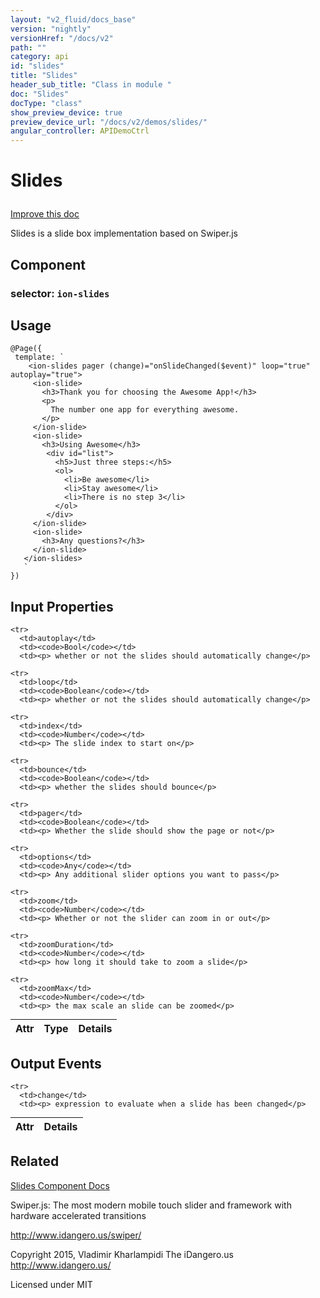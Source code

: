 ```yaml
---
layout: "v2_fluid/docs_base"
version: "nightly"
versionHref: "/docs/v2"
path: ""
category: api
id: "slides"
title: "Slides"
header_sub_title: "Class in module "
doc: "Slides"
docType: "class"
show_preview_device: true
preview_device_url: "/docs/v2/demos/slides/"
angular_controller: APIDemoCtrl 
---
```










<h1 class="api-title">


Slides






</h1>

<a class="improve-v2-docs" href='http://github.com/driftyco/ionic/edit/2.0/ionic/components/slides/slides.ts#L12'>
Improve this doc
</a>






<p>Slides is a slide box implementation based on Swiper.js</p>


<h2>Component</h2>
<h3>selector: <code>ion-slides</code></h3>
<!-- @usage tag -->

<h2>Usage</h2>

<pre><code class="lang-ts">@Page({
 template: `
    &lt;ion-slides pager (change)=&quot;onSlideChanged($event)&quot; loop=&quot;true&quot; autoplay=&quot;true&quot;&gt;
     &lt;ion-slide&gt;
       &lt;h3&gt;Thank you for choosing the Awesome App!&lt;/h3&gt;
       &lt;p&gt;
         The number one app for everything awesome.
       &lt;/p&gt;
     &lt;/ion-slide&gt;
     &lt;ion-slide&gt;
       &lt;h3&gt;Using Awesome&lt;/h3&gt;
        &lt;div id=&quot;list&quot;&gt;
          &lt;h5&gt;Just three steps:&lt;/h5&gt;
          &lt;ol&gt;
            &lt;li&gt;Be awesome&lt;/li&gt;
            &lt;li&gt;Stay awesome&lt;/li&gt;
            &lt;li&gt;There is no step 3&lt;/li&gt;
          &lt;/ol&gt;
        &lt;/div&gt;
     &lt;/ion-slide&gt;
     &lt;ion-slide&gt;
       &lt;h3&gt;Any questions?&lt;/h3&gt;
     &lt;/ion-slide&gt;
   &lt;/ion-slides&gt;
   `
})
</code></pre>




<!-- @property tags -->



<!-- instance methods on the class -->
<!-- input methods on the class -->
<h2>Input Properties</h2>
<table class="table param-table" style="margin:0;">
  <thead>
    <tr>
      <th>Attr</th>
      <th>Type</th>
      <th>Details</th>
    </tr>
  </thead>
  <tbody>
    
    <tr>
      <td>autoplay</td>
      <td><code>Bool</code></td>
      <td><p> whether or not the slides should automatically change</p>
</td>
    </tr>
    
    <tr>
      <td>loop</td>
      <td><code>Boolean</code></td>
      <td><p> whether or not the slides should automatically change</p>
</td>
    </tr>
    
    <tr>
      <td>index</td>
      <td><code>Number</code></td>
      <td><p> The slide index to start on</p>
</td>
    </tr>
    
    <tr>
      <td>bounce</td>
      <td><code>Boolean</code></td>
      <td><p> whether the slides should bounce</p>
</td>
    </tr>
    
    <tr>
      <td>pager</td>
      <td><code>Boolean</code></td>
      <td><p> Whether the slide should show the page or not</p>
</td>
    </tr>
    
    <tr>
      <td>options</td>
      <td><code>Any</code></td>
      <td><p> Any additional slider options you want to pass</p>
</td>
    </tr>
    
    <tr>
      <td>zoom</td>
      <td><code>Number</code></td>
      <td><p> Whether or not the slider can zoom in or out</p>
</td>
    </tr>
    
    <tr>
      <td>zoomDuration</td>
      <td><code>Number</code></td>
      <td><p> how long it should take to zoom a slide</p>
</td>
    </tr>
    
    <tr>
      <td>zoomMax</td>
      <td><code>Number</code></td>
      <td><p> the max scale an slide can be zoomed</p>
</td>
    </tr>
    
  </tbody>
</table>
<!-- output events on the class -->
<h2>Output Events</h2>
<table class="table param-table" style="margin:0;">
  <thead>
    <tr>
      <th>Attr</th>
      <th>Details</th>
    </tr>
  </thead>
  <tbody>
    
    <tr>
      <td>change</td>
      <td><p> expression to evaluate when a slide has been changed</p>
</td>
    </tr>
    
  </tbody>
</table><!-- related link -->

<h2>Related</h2>

<a href='/docs/v2/components#slides'>Slides Component Docs</a>

Swiper.js:
The most modern mobile touch slider and framework with hardware accelerated transitions

http://www.idangero.us/swiper/

Copyright 2015, Vladimir Kharlampidi
The iDangero.us
http://www.idangero.us/

Licensed under MIT<!-- end content block -->


<!-- end body block -->

